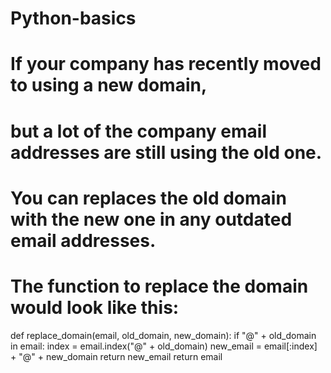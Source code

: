# Python-basics



# If your company has recently moved to using a new domain, 
# but a lot of the company email addresses are still using the old one. 
# You can replaces the old domain with the new one in any outdated email addresses. 
# The function to replace the domain would look like this:

def replace_domain(email, old_domain, new_domain):
  if "@" + old_domain in email:
    index = email.index("@" + old_domain)
    new_email = email[:index] + "@" + new_domain
    return new_email
  return email
